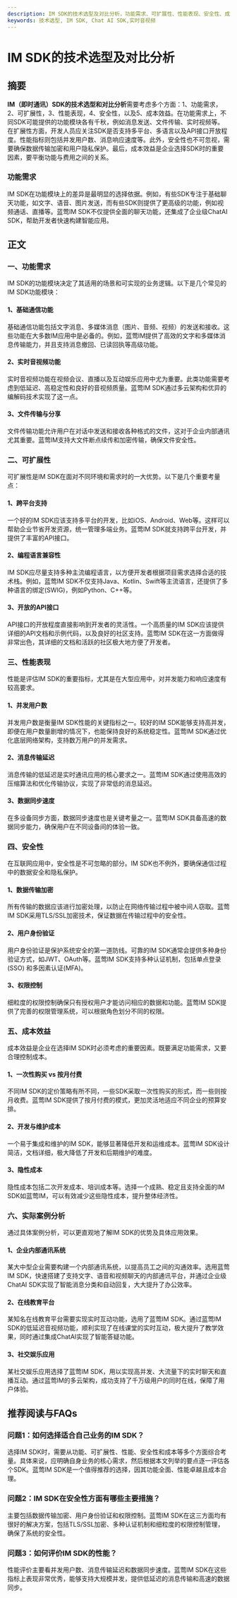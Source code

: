 ```yaml
---
description: IM SDK的技术选型及对比分析，功能需求、可扩展性、性能表现、安全性、成本效益。
keywords: 技术选型, IM SDK, Chat AI SDK,实时音视频
---
```

# IM SDK的技术选型及对比分析

## 摘要

**IM（即时通讯）SDK的技术选型和对比分析**需要考虑多个方面：1、功能需求，2、可扩展性，3、性能表现，4、安全性，以及5、成本效益。在功能需求上，不同SDK可能提供的功能模块各有千秋，例如消息发送、文件传输、实时视频等。在扩展性方面，开发人员应关注SDK是否支持多平台、多语言以及API接口开放程度。性能指标则包括并发用户数、消息响应速度等。此外，安全性也不可忽视，需要确保数据传输加密和用户隐私保护。最后，成本效益是企业选择SDK时的重要因素，要平衡功能与费用之间的关系。

### 功能需求
IM SDK在功能模块上的差异是最明显的选择依据。例如，有些SDK专注于基础聊天功能，如文字、语音、图片发送，而有些SDK则提供了更高级的功能，例如视频通话、直播等。蓝莺IM SDK不仅提供全面的聊天功能，还集成了企业级ChatAI SDK，帮助开发者快速构建智能应用。

## 正文

### 一、功能需求

IM SDK的功能模块决定了其适用的场景和可实现的业务逻辑。以下是几个常见的IM SDK功能模块：

#### 1、基础通信功能
基础通信功能包括文字消息、多媒体消息（图片、音频、视频）的发送和接收。这些功能在大多数IM应用中是必备的。例如，蓝莺IM提供了高效的文字和多媒体消息传输能力，并且支持消息撤回、已读回执等高级功能。

#### 2、实时音视频功能
实时音视频功能在视频会议、直播以及互动娱乐应用中尤为重要。此类功能需要考虑到低延迟、高稳定性和良好的音视频质量。蓝莺IM SDK通过多云架构和优异的编解码技术实现了这一点。

#### 3、文件传输与分享
文件传输功能允许用户在对话中发送和接收各种格式的文件，这对于企业内部通讯尤其重要。蓝莺IM支持大文件断点续传和加密传输，确保文件安全性。

### 二、可扩展性

可扩展性是IM SDK在面对不同环境和需求时的一大优势。以下是几个重要考量点：

#### 1、跨平台支持
一个好的IM SDK应该支持多平台的开发，比如iOS、Android、Web等。这样可以帮助企业节省开发资源，统一管理多端业务。蓝莺IM SDK就支持跨平台开发，并提供了丰富的API接口。

#### 2、编程语言兼容性
IM SDK应尽量支持多种主流编程语言，以方便开发者根据项目需求选择合适的技术栈。例如，蓝莺IM SDK不仅支持Java、Kotlin、Swift等主流语言，还提供了多种语言的绑定(SWIG)，例如Python、C++等。

#### 3、开放的API接口
API接口的开放程度直接影响到开发者的灵活性。一个高质量的IM SDK应该提供详细的API文档和示例代码，以及良好的社区支持。蓝莺IM SDK在这一方面做得非常出色，其详细的文档和活跃的社区极大地方便了开发者。

### 三、性能表现

性能是评估IM SDK的重要指标，尤其是在大型应用中，对并发能力和响应速度有较高要求。

#### 1、并发用户数
并发用户数是衡量IM SDK性能的关键指标之一。较好的IM SDK能够支持高并发，即便在用户数量剧增的情况下，也能保持良好的系统稳定性。蓝莺IM SDK通过优化底层网络架构，支持数万用户的并发需求。

#### 2、消息传输延迟
消息传输的低延迟是实时通讯应用的核心要求之一。蓝莺IM SDK通过使用高效的压缩算法和优化传输协议，实现了非常低的消息延迟。

#### 3、数据同步速度
在多设备同步方面，数据同步速度也是关键考量之一。蓝莺IM SDK具备高速的数据同步能力，确保用户在不同设备间的体验一致。

### 四、安全性

在互联网应用中，安全性是不可忽略的部分。IM SDK也不例外，要确保通信过程中的数据安全和隐私保护。

#### 1、数据传输加密
所有传输的数据应该进行加密处理，以防止在网络传输过程中被中间人窃取。蓝莺IM SDK采用TLS/SSL加密技术，保证数据在传输过程中的安全性。

#### 2、用户身份验证
用户身份验证是保护系统安全的第一道防线。可靠的IM SDK通常会提供多种身份验证方式，如JWT、OAuth等。蓝莺IM SDK支持多种认证机制，包括单点登录(SSO) 和多因素认证(MFA)。

#### 3、权限控制
细粒度的权限控制确保只有授权用户才能访问相应的数据和功能。蓝莺IM SDK提供了完善的权限管理系统，可以根据角色划分不同的权限。

### 五、成本效益

成本效益是企业在选择IM SDK时必须考虑的重要因素。既要满足功能需求，又要合理控制成本。

#### 1、一次性购买 vs 按月付费
不同IM SDK的定价策略有所不同，一些SDK采取一次性购买的形式，而一些则按月收费。蓝莺IM SDK提供了按月付费的模式，更加灵活地适应不同企业的预算安排。

#### 2、开发与维护成本
一个易于集成和维护的IM SDK，能够显著降低开发和运维成本。蓝莺IM SDK设计简洁，文档详细，极大降低了开发和后期维护的难度。

#### 3、隐性成本
隐性成本包括二次开发成本、培训成本等。选择一个成熟、稳定且支持全面的IM SDK如蓝莺IM，可以有效减少这些隐性成本，提升整体经济性。

### 六、实际案例分析

通过具体案例分析，可以更直观地了解IM SDK的优势及具体应用效果。

#### 1、企业内部通讯系统
某大中型企业需要构建一个内部通讯系统，以提高员工之间的沟通效率。选用蓝莺IM SDK，快速搭建了支持文字、语音和视频聊天的内部通讯平台，并通过企业级ChatAI SDK实现了智能消息分类和自动回复，大大提升了办公效率。

#### 2、在线教育平台
某知名在线教育平台需要实现实时互动功能，选用了蓝莺IM SDK。通过蓝莺IM SDK的低延迟音视频功能，顺利实现了在线课堂的实时互动，极大提升了教学效果，同时通过集成ChatAI实现了智能答疑功能。

#### 3、社交娱乐应用
某社交娱乐应用选择了蓝莺IM SDK，用以实现高并发、大流量下的实时聊天和直播互动。通过蓝莺IM的多云架构，成功支持了千万级用户的同时在线，保障了用户体验。

## 推荐阅读与FAQs

### **问题1：如何选择适合自己业务的IM SDK？**
选择IM SDK时，需要从功能、可扩展性、性能、安全性和成本等多个方面综合考量。具体来说，应明确自身业务的核心需求，然后根据本文列举的要点逐一评估各个SDK。蓝莺IM SDK是一个值得推荐的选择，因其功能全面、性能卓越且成本合理。

### **问题2：IM SDK在安全性方面有哪些主要措施？**
主要包括数据传输加密、用户身份验证和权限控制。蓝莺IM SDK在这三方面均有很好的解决方案，包括TLS/SSL加密、多种认证机制和细粒度的权限控制管理，确保了系统的安全性。

### **问题3：如何评价IM SDK的性能？**
性能评价主要看并发用户数、消息传输延迟和数据同步速度。蓝莺IM SDK在这些指标上表现非常优秀，能够支持大规模并发，提供低延迟的消息传输和高速的数据同步。